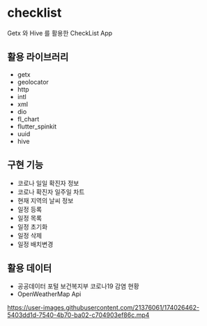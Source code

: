 # checklist

Getx 와 Hive 를 활용한 CheckList App

## 활용 라이브러리

- getx
- geolocator 
- http 
- intl 
- xml 
- dio  
- fl_chart 
- flutter_spinkit 
- uuid
- hive 

## 구현 기능

- 코로나 일일 확진자 정보
- 코로나 확진자 일주일 차트
- 현재 지역의 날씨 정보
- 일정 등록
- 일정 목록
- 일정 초기화
- 일정 삭제
- 일정 배치변경

## 활용 데이터

- 공공데이터 포털 보건복지부 코로나19 감염 현황
- OpenWeatherMap Api

https://user-images.githubusercontent.com/21376061/174026462-5403dd1d-7540-4b70-ba02-c704903ef86c.mp4
